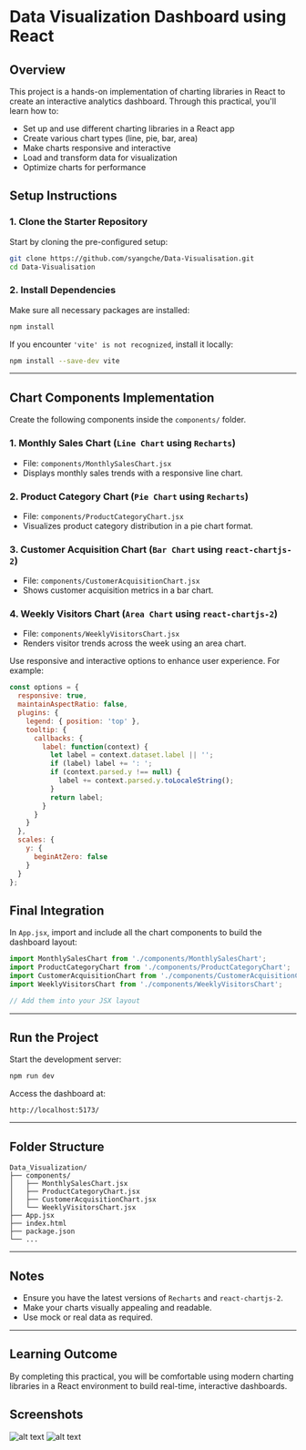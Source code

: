 # Data Visualization Dashboard using React

## Overview

This project is a hands-on implementation of charting libraries in React to create an interactive analytics dashboard. Through this practical, you'll learn how to:

- Set up and use different charting libraries in a React app
- Create various chart types (line, pie, bar, area)
- Make charts responsive and interactive
- Load and transform data for visualization
- Optimize charts for performance



## Setup Instructions

### 1. Clone the Starter Repository

Start by cloning the pre-configured setup:

```bash
git clone https://github.com/syangche/Data-Visualisation.git
cd Data-Visualisation
````

### 2. Install Dependencies

Make sure all necessary packages are installed:

```bash
npm install
```

If you encounter `'vite' is not recognized`, install it locally:

```bash
npm install --save-dev vite
```

---

## Chart Components Implementation

Create the following components inside the `components/` folder.

### 1. **Monthly Sales Chart** (`Line Chart` using `Recharts`)

* File: `components/MonthlySalesChart.jsx`
* Displays monthly sales trends with a responsive line chart.

### 2. **Product Category Chart** (`Pie Chart` using `Recharts`)

* File: `components/ProductCategoryChart.jsx`
* Visualizes product category distribution in a pie chart format.

### 3. **Customer Acquisition Chart** (`Bar Chart` using `react-chartjs-2`)

* File: `components/CustomerAcquisitionChart.jsx`
* Shows customer acquisition metrics in a bar chart.

### 4. **Weekly Visitors Chart** (`Area Chart` using `react-chartjs-2`)

* File: `components/WeeklyVisitorsChart.jsx`
* Renders visitor trends across the week using an area chart.

Use responsive and interactive options to enhance user experience. For example:

```js
const options = {
  responsive: true,
  maintainAspectRatio: false,
  plugins: {
    legend: { position: 'top' },
    tooltip: {
      callbacks: {
        label: function(context) {
          let label = context.dataset.label || '';
          if (label) label += ': ';
          if (context.parsed.y !== null) {
            label += context.parsed.y.toLocaleString();
          }
          return label;
        }
      }
    }
  },
  scales: {
    y: {
      beginAtZero: false
    }
  }
};
```



## Final Integration

In `App.jsx`, import and include all the chart components to build the dashboard layout:

```jsx
import MonthlySalesChart from './components/MonthlySalesChart';
import ProductCategoryChart from './components/ProductCategoryChart';
import CustomerAcquisitionChart from './components/CustomerAcquisitionChart';
import WeeklyVisitorsChart from './components/WeeklyVisitorsChart';

// Add them into your JSX layout
```

---

## Run the Project

Start the development server:

```bash
npm run dev
```

Access the dashboard at:

```
http://localhost:5173/
```

---

## Folder Structure

```
Data_Visualization/
├── components/
│   ├── MonthlySalesChart.jsx
│   ├── ProductCategoryChart.jsx
│   ├── CustomerAcquisitionChart.jsx
│   └── WeeklyVisitorsChart.jsx
├── App.jsx
├── index.html
├── package.json
└── ...
```

---

## Notes

* Ensure you have the latest versions of `Recharts` and `react-chartjs-2`.
* Make your charts visually appealing and readable.
* Use mock or real data as required.

---

## Learning Outcome

By completing this practical, you will be comfortable using modern charting libraries in a React environment to build real-time, interactive dashboards.

## Screenshots

![alt text](./public/i1.png)
![alt text](./public/i2.png)




